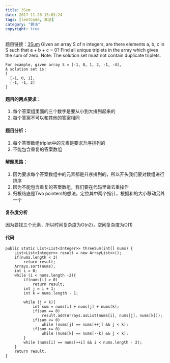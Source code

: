 ```yaml
---
title: 3Sum
date: 2017-11-20 15:03:24
tags: [leetCode, 算法]
category: "算法"
copyright: true
---
```

题目链接：[3Sum](https://leetcode.com/problems/3sum/discuss/ "Optional title")
Given an array S of n integers, are there elements a, b, c in S such that a + b + c = 0? Find all unique triplets in the array which gives the sum of zero.
Note: The solution set must not contain duplicate triplets.
```
For example, given array S = [-1, 0, 1, 2, -1, -4],
A solution set is:
[
  [-1, 0, 1],
  [-1, -1, 2]
]
```
<!-- more -->
#### 题目的两点要求：
1. 每个答案组里面的三个数字是要从小到大排列起来的
2. 每个答案不可以和其他的答案相同

#### 题目分析：
1. 每个答案数组triplet中的元素是要求升序排列的
2. 不能包含重复的答案数组

#### 解题思路：
1. 因为要求每个答案数组中的元素都是升序排列的，所以开头我们要对数组进行排序
2. 因为不能包含重复的答案数组，我们要在代码里做去重操作
3. 归根结底是Two pointers的想法，定位其中两个指针，根据和的大小移动另外一个

#### 复杂度分析
因为要找三个元素，所以时间复杂度为O(n2)，空间复杂度为O(1)

#### 代码
```
public static List<List<Integer>> threeSum(int[] nums) {
    List<List<Integer>> result = new ArrayList<>();
    if(nums.length < 3)
        return result;
    Arrays.sort(nums);
    int i = 0;
    while (i < nums.length -2){
        if(nums[i] > 0)
            return result;
        int j = i + 1;
        int k = nums.length - 1;

        while (j < k){
            int sum = nums[i] + nums[j] + nums[k];
            if(sum == 0)
                result.add(Arrays.asList(nums[i], nums[j], nums[k]));
            if(sum <= 0)
                while (nums[j] == nums[++j] && j < k);
            if(sum >= 0)
                while (nums[k] == nums[--k] && j < k);
        }
        while (nums[i] == nums[++i] && i < nums.length - 2);
    }
    return result;
}
```